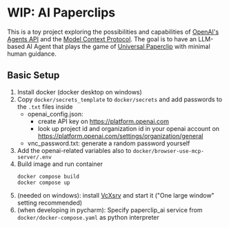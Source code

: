 # WIP: AI Paperclips

This is a toy project exploring the possibilities and capabilities of [OpenAI's Agents API](https://platform.openai.com/docs/guides/agents) and the [Model Context Protocol](https://www.anthropic.com/news/model-context-protocol).
The goal is to have an LLM-based AI Agent that plays the game of [Universal Paperclip](https://www.decisionproblem.com/paperclips/index2.html) with minimal human guidance.


## Basic Setup

1. Install docker (docker desktop on windows)
2. Copy `docker/secrets_template` to `docker/secrets` and add passwords to the `.txt` files inside
   - openai_config.json: 
     - create API key on https://platform.openai.com
     - look up project id and organization id in your openai account on https://platform.openai.com/settings/organization/general
   - vnc_password.txt: generate a random password yourself
3. Add the openai-related variables also to `docker/browser-use-mcp-server/.env`
3. Build image and run container
    ```
    docker compose build
    docker compose up
    ```
4. (needed on windows): install [VcXsrv](https://sourceforge.net/projects/vcxsrv/) and start it ("One large window" setting recommended)
5. (when developing in pycharm): Specify paperclip_ai service from `docker/docker-compose.yaml` as python interpreter